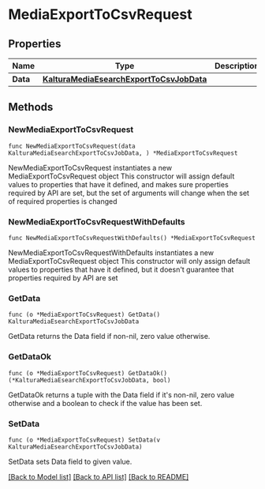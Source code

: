 # MediaExportToCsvRequest

## Properties

Name | Type | Description | Notes
------------ | ------------- | ------------- | -------------
**Data** | [**KalturaMediaEsearchExportToCsvJobData**](KalturaMediaEsearchExportToCsvJobData.md) |  | 

## Methods

### NewMediaExportToCsvRequest

`func NewMediaExportToCsvRequest(data KalturaMediaEsearchExportToCsvJobData, ) *MediaExportToCsvRequest`

NewMediaExportToCsvRequest instantiates a new MediaExportToCsvRequest object
This constructor will assign default values to properties that have it defined,
and makes sure properties required by API are set, but the set of arguments
will change when the set of required properties is changed

### NewMediaExportToCsvRequestWithDefaults

`func NewMediaExportToCsvRequestWithDefaults() *MediaExportToCsvRequest`

NewMediaExportToCsvRequestWithDefaults instantiates a new MediaExportToCsvRequest object
This constructor will only assign default values to properties that have it defined,
but it doesn't guarantee that properties required by API are set

### GetData

`func (o *MediaExportToCsvRequest) GetData() KalturaMediaEsearchExportToCsvJobData`

GetData returns the Data field if non-nil, zero value otherwise.

### GetDataOk

`func (o *MediaExportToCsvRequest) GetDataOk() (*KalturaMediaEsearchExportToCsvJobData, bool)`

GetDataOk returns a tuple with the Data field if it's non-nil, zero value otherwise
and a boolean to check if the value has been set.

### SetData

`func (o *MediaExportToCsvRequest) SetData(v KalturaMediaEsearchExportToCsvJobData)`

SetData sets Data field to given value.



[[Back to Model list]](../README.md#documentation-for-models) [[Back to API list]](../README.md#documentation-for-api-endpoints) [[Back to README]](../README.md)


